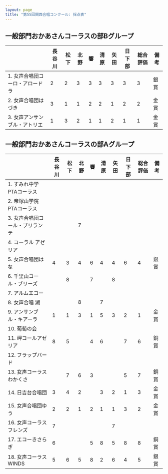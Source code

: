 ```yaml
---
layout: page
title: "第55回関西合唱コンクール: 採点表"
---
```

一般部門おかあさんコーラスの部Bグループ
---------------------------------------

|                                 | 長谷川 | 松下 | 北野 | 響  | 清原 | 矢田 | 日下部 | 総合評価 | 備考 |
|---------------------------------|--------|------|------|-----|------|------|--------|----------|------|
| 1. 女声合唱団コーロ・アロードラ | 2      | 2    | 3    | 3   | 3    | 3    | 3      | 3        | 銀賞 |
| 2. 女声合唱団はづき             | 3      | 1    | 1    | 2   | 2    | 1    | 2      | 2        | 金賞 |
| 3. 女声アンサンブル・アトリエ   | 1      | 3    | 2    | 1   | 1    | 2    | 1      | 1        | 金賞 |

一般部門おかあさんコーラスの部Aグループ
---------------------------------------

|                                 | 長谷川 | 松下 | 北野 | 響  | 清原 | 矢田 | 日下部 | 総合評価 | 備考 |
|---------------------------------|--------|------|------|-----|------|------|--------|----------|------|
| 1. すみれ中学PTAコーラス        |        |      |      |     |      |      |        |          |      |
| 2. 帝塚山学院PTAコーラス        |        |      |      |     |      |      |        |          |      |
| 3. 女声合唱団コール・ブリランテ |        |      | 7    |     |      |      |        |          |      |
| 4. コーラル アゼリア            |        |      |      |     |      |      |        |          |      |
| 5. 女声合唱団はな               | 4      | 3    | 4    | 6   | 4    | 4    | 6      | 4        | 銀賞 |
| 6. 千里山コール・ブリーズ       |        | 8    |      | 7   |      | 8    |        |          |      |
| 7. アルムエコー                 |        |      |      |     |      |      |        |          |      |
| 8. 女声合唱 湖                  |        |      | 8    |     | 7    |      |        |          |      |
| 9. アンサンブル・キアーラ       | 1      | 1    | 3    | 1   | 5    | 3    | 2      | 1        | 金賞 |
| 10. 葡萄の会                    |        |      |      |     |      |      |        |          |      |
| 11. 岬コールアゼリア            | 8      | 5    |      | 4   | 6    |      | 7      | 6        | 銅賞 |
| 12. フラップバード              |        |      |      |     |      |      |        |          |      |
| 13. 女声コーラス わかくさ       |        | 7    | 6    | 3   |      |      | 5      | 7        | 銅賞 |
| 14. 日吉台合唱団                | 3      | 4    | 2    |     | 3    | 2    | 1      | 3        | 金賞 |
| 15. 女声合唱団ゆう              | 2      | 2    | 1    | 2   | 1    | 1    | 3      | 2        | 金賞 |
| 16. 女声コーラスフレンズ        | 7      |      |      |     |      | 7    |        |          |      |
| 17. エコーきさらぎ              | 6      |      |      | 5   | 8    | 5    | 8      | 8        | 銅賞 |
| 18. 女声コーラスWINDS           | 5      | 6    | 5    | 8   | 2    | 6    | 4      | 5        | 銀賞 |
